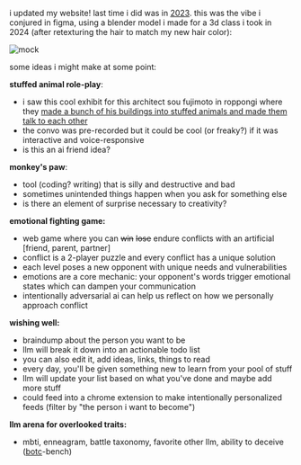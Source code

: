 i updated my website! last time i did was in [2023](https://tiffanywang-4w3l9uyno-cnnmon.vercel.app/). this was the vibe i conjured in figma, using a blender model i made for a 3d class i took in 2024 (after retexturing the hair to match my new hair color):

![mock](/blog/october/mock.png)

some ideas i might make at some point:

**stuffed animal role-play**:
- i saw this cool exhibit for this architect sou fujimoto in roppongi where they [made a bunch of his buildings into stuffed animals and made them talk to each other](TODO)
- the convo was pre-recorded but it could be cool (or freaky?) if it was interactive and voice-responsive
- is this an ai friend idea?

**monkey's paw**:
- tool (coding? writing) that is silly and destructive and bad
- sometimes unintended things happen when you ask for something else
- is there an element of surprise necessary to creativity?

**emotional fighting game:**
- web game where you can ~~win~~ ~~lose~~ endure conflicts with an artificial [friend, parent, partner]
- conflict is a 2-player puzzle and every conflict has a unique solution
- each level poses a new opponent with unique needs and vulnerabilities
- emotions are a core mechanic: your opponent's words trigger emotional states which can dampen your communication
- intentionally adversarial ai can help us reflect on how we personally approach conflict

**wishing well:**
- braindump about the person you want to be
- llm will break it down into an actionable todo list
- you can also edit it, add ideas, links, things to read
- every day, you'll be given something new to learn from your pool of stuff
- llm will update your list based on what you've done and maybe add more stuff
- could feed into a chrome extension to make intentionally personalized feeds (filter by "the person i want to become")

**llm arena for overlooked traits:**
- mbti, enneagram, battle taxonomy, favorite other llm, ability to deceive ([botc](TODO)-bench)
